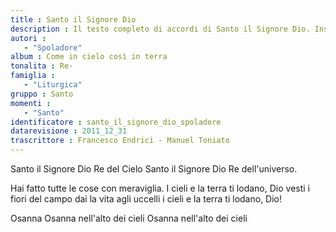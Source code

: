 ```yaml
--- 
title : Santo il Signore Dio
description : Il testo completo di accordi di Santo il Signore Dio. Inseriscila nel tuo canzoniere!
autori : 
   - "Spoladore"
album : Come in cielo così in terra
tonalita : Re-
famiglia : 
   - "Liturgica"
gruppo : Santo
momenti : 
   - "Santo"
identificatore : santo_il_signore_dio_spoladore
datarevisione : 2011_12_31
trascrittore : Francesco Endrici - Manuel Toniato
--- 
```




Santo il Signore Dio Re del Cielo
Santo il Signore Dio Re dell'universo.   


Hai fatto tutte le cose con meraviglia.
I cieli e la terra ti lodano, Dio
vesti i fiori del campo dai la vita agli uccelli
i cieli e la terra ti lodano, Dio!


Osanna Osanna nell'alto dei cieli
Osanna nell'alto dei cieli 



